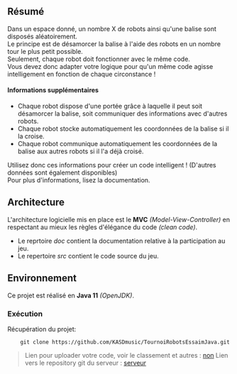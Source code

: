 ## Résumé

Dans un espace donné, un nombre X de robots ainsi qu'une balise sont disposés aléatoirement.  
Le principe est de désamorcer la balise à l'aide des robots en un nombre tour le plus petit possible.  
Seulement, chaque robot doit fonctionner avec le même code.  
Vous devez donc adapter votre logique pour qu'un même code agisse intelligement en fonction de chaque circonstance !  

#### Informations supplémentaires

* Chaque robot dispose d'une portée grâce à laquelle il peut soit désamorcer la balise, soit communiquer des informations avec d'autres robots.
* Chaque robot stocke automatiquement les coordonnées de la balise si il la croise.
* Chaque robot communique automatiquement les coordonnées de la balise aux autres robots si il l'a déjà croisé.

Utilisez donc ces informations pour créer un code intelligent ! (D'autres données sont également disponibles)  
Pour plus d'informations, lisez la documentation.

## Architecture

L'architecture logicielle mis en place est le **MVC** *(Model-View-Controller)* en respectant au mieux les règles d'élégance du code *(clean code)*.  
  
* Le reprtoire *doc* contient la documentation relative à la participation au jeu.
* Le repertoire *src* contient le code source du jeu.

## Environnement

Ce projet est réalisé en **Java 11** *(OpenJDK)*.

### Exécution

Récupération du projet:
~~~
    git clone https://github.com/KASDmusic/TournoiRobotsEssaimJava.git
~~~

> Lien pour uploader votre code, voir le classement et autres : [non]([https://google.com](https://github.com/KASDmusic/ClientTournoiRobotsEssaimJava)) 
> Lien vers le repository git du serveur : [serveur]([https://google.com](https://github.com/KASDmusic/ServerTournoiRobotsEssaimJava))  
